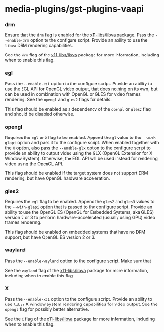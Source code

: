 # media-plugins/gst-plugins-vaapi

### drm
Ensure that the `drm` flag is enabled for the [x11-libs/libva](../x11-libs/libva.md) package. Pass the `--enable-drm` option to the configure script. Provide an ability to use the `libva` DRM rendering capabilities.

See the `drm` flag of the [x11-libs/libva](../x11-libs/libva.md) package for more information, including when to enable this flag.

### egl
Pass the `--enable-egl` option to the configure script. Provide an ability to use the EGL API for OpenGL video output, that does nothing on its own, but can be used in combination with OpenGL or GLES for video frames rendering. See the `opengl` and `gles2` flags for details.

This flag should be enabled as a dependency of the `opengl` or `gles2` flag and should be disabled otherwise.

### opengl
Requires the `egl` or `X` flag to be enabled. Append the `gl` value to the `--with-glapi` option and pass it to the configure script. When enabled together with the `X` option, also pass the `--enable-glx` option to the configure script to provide an ability to output video using the GLX (OpenGL Extension for X Window System). Otherwise, the EGL API will be used instead for rendering video using the OpenGL API.

This flag should be enabled if the target system does not support DRM rendering, but have OpenGL hardware acceleration.

### gles2
Requires the `egl` flag to be enabled. Append the `gles2` and `gles3` values to the `--with-glapi` option that is passed to the configure script. Provide an ability to use the OpenGL ES (OpenGL for Embedded Systems, aka GLES) version 2 or 3 to perform hardware-accelerated (usually using GPU) video frames rendering.

This flag should be enabled on embedded systems that have no DRM support, but have OpenGL ES version 2 or 3.

### wayland
Pass the `--enable-wayland` option to the configure script. Make sure that

See the `wayland` flag of the [x11-libs/libva](../x11-libs/libva.md) package for more information, including when to enable this flag.

### X
Pass the `--enable-x11` option to the configure script. Provide an ability to use `libva` X window system rendering capabilities for video output. See the `opengl` flag for possibly better alternative.

See the `X` flag of the [x11-libs/libva](../x11-libs/libva.md) package for more information, including when to enable this flag.
